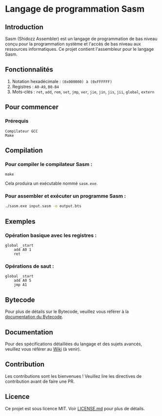 # Langage de programmation Sasm

## Introduction
Sasm (Shidozz Assembler) est un langage de programmation de bas niveau conçu pour la programmation système et l'accès de bas niveau aux ressources informatiques. Ce projet contient l'assembleur pour le langage Sasm.

## Fonctionnalités
1) Notation hexadécimale : `(0x000000) à (0xFFFFFF)`
2) Registres : `A0-A9`, `B0-B4`
3) Mots-clés : `ret`, `add`, `rem`, `set`, `jmp`, `ver`, `jie`, `jin`, `jis`, `jii`, `global`, `extern`

## Pour commencer
### Prérequis
```
Compilateur GCC
Make
```

## Compilation
### Pour compiler le compilateur Sasm :
```
make
```
Cela produira un exécutable nommé `sasm.exe`.

### Pour assembler et exécuter un programme Sasm :
```bash
./sasm.exe input.sasm -o output.bts
```

## Exemples
### Opération basique avec les registres :
```
global _start
    add A0 1
    ret
```

### Opérations de saut :
```
global _start
    add A0 5
    jmp A1
```

## Bytecode
Pour plus de détails sur le Bytecode, veuillez vous référer à la [documentation du Bytecode](docs/Bytecode.md).

## Documentation
Pour des spécifications détaillées du langage et des sujets avancés, veuillez vous référer au [Wiki](#) (à venir).

## Contribution
Les contributions sont les bienvenues ! Veuillez lire les directives de contribution avant de faire une PR.

## Licence
Ce projet est sous licence MIT. Voir [LICENSE.md](LICENSE.md) pour plus de détails.
